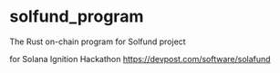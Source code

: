 # solfund_program

The Rust on-chain program for Solfund project

for Solana Ignition Hackathon 
https://devpost.com/software/solafund

